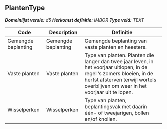 ﻿## PlantenType

*__Domeinlijst versie:__ d5*
*__Herkomst definitie:__ IMBOR*
*__Type veld:__ TEXT*

|__Code__ |__Description__ |__Definitie__	|
|	---	|	---	|   ---	| 
| Gemengde beplanting | Gemengde beplanting | Gemengde beplanting van vaste planten en heesters. |
| Vaste planten | Vaste planten | Type van planten. Planten die langer dan twee jaar leven, in het voorjaar uitlopen, in de regel ’s zomers bloeien, in de herfst afsterven terwijl wortels overblijven om weer in het voorjaar uit te lopen. |
| Wisselperken | Wisselperken | Type van planten, beplantingsvak met daarin één- of tweejarigen, bollen en/of knollen. |
